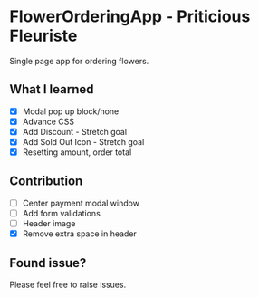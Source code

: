 # FlowerOrderingApp - Priticious Fleuriste

Single page app for ordering flowers.

## What I learned
- [X] Modal pop up block/none
- [X] Advance CSS
- [X] Add Discount - Stretch goal
- [X] Add Sold Out Icon - Stretch goal
- [X] Resetting amount, order total

## Contribution
- [ ] Center payment modal window
- [ ] Add form validations
- [ ] Header image  
- [X] Remove extra space in header

## Found issue?
Please feel free to raise issues.
